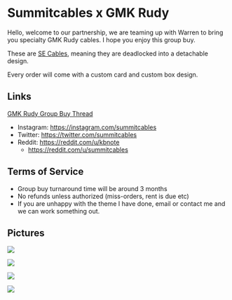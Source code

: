 # Summitcables x GMK Rudy

Hello, welcome to our partnership, we are teaming up with Warren to bring you specialty GMK Rudy cables. I hope you enjoy this group buy.

These are [SE Cables](https://summitcables.com/#detachable), meaning they are deadlocked into a detachable design.

Every order will come with a custom card and custom box design.

## Links
[GMK Rudy Group Buy Thread](https://geekhack.org/index.php?topic=103621.msg2839291#msg2839291)

* Instagram: <https://instagram.com/summitcables>
* Twitter: <https://twitter.com/summitcables>
* Reddit: <https://reddit.com/u/kbnote>
  * <https://reddit.com/u/summitcables>

## Terms of Service

* Group buy turnaround time will be around 3 months
* No refunds unless authorized (miss-orders, rent is due etc)
* If you are unhappy with the theme I have done, email or contact me and we can work something out.

## Pictures

![](https://summitcables.com/rudy/IMG_2943.jpg)

![](https://summitcables.com/rudy/IMG_2945.jpg)

![](https://summitcables.com/rudy/IMG_2949.jpg)

![](https://summitcables.com/rudy/IMG_2950.jpg)